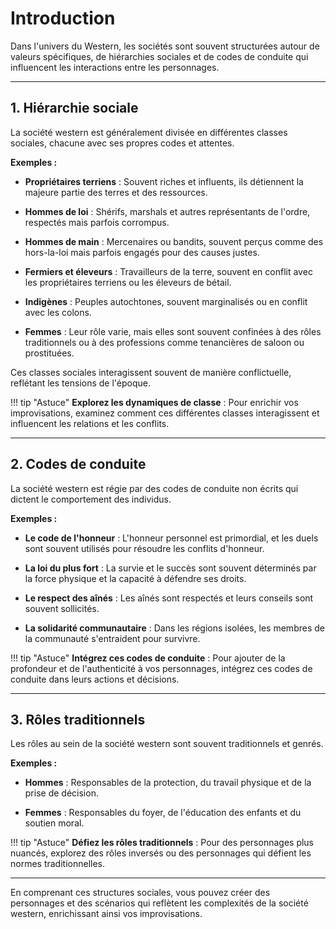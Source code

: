# Introduction

Dans l'univers du Western, les sociétés sont souvent structurées autour de valeurs spécifiques, de hiérarchies sociales et de codes de conduite qui influencent les interactions entre les personnages.

---

## 1. Hiérarchie sociale

La société western est généralement divisée en différentes classes sociales, chacune avec ses propres codes et attentes.

**Exemples :**

- **Propriétaires terriens** : Souvent riches et influents, ils détiennent la majeure partie des terres et des ressources.

- **Hommes de loi** : Shérifs, marshals et autres représentants de l'ordre, respectés mais parfois corrompus.

- **Hommes de main** : Mercenaires ou bandits, souvent perçus comme des hors-la-loi mais parfois engagés pour des causes justes.

- **Fermiers et éleveurs** : Travailleurs de la terre, souvent en conflit avec les propriétaires terriens ou les éleveurs de bétail.

- **Indigènes** : Peuples autochtones, souvent marginalisés ou en conflit avec les colons.

- **Femmes** : Leur rôle varie, mais elles sont souvent confinées à des rôles traditionnels ou à des professions comme tenancières de saloon ou prostituées.

Ces classes sociales interagissent souvent de manière conflictuelle, reflétant les tensions de l'époque.

!!! tip "Astuce"
    **Explorez les dynamiques de classe** : Pour enrichir vos improvisations, examinez comment ces différentes classes interagissent et influencent les relations et les conflits.

---

## 2. Codes de conduite

La société western est régie par des codes de conduite non écrits qui dictent le comportement des individus.

**Exemples :**

- **Le code de l'honneur** : L'honneur personnel est primordial, et les duels sont souvent utilisés pour résoudre les conflits d'honneur.

- **La loi du plus fort** : La survie et le succès sont souvent déterminés par la force physique et la capacité à défendre ses droits.

- **Le respect des aînés** : Les aînés sont respectés et leurs conseils sont souvent sollicités.

- **La solidarité communautaire** : Dans les régions isolées, les membres de la communauté s'entraident pour survivre.

!!! tip "Astuce"
    **Intégrez ces codes de conduite** : Pour ajouter de la profondeur et de l'authenticité à vos personnages, intégrez ces codes de conduite dans leurs actions et décisions.

---

## 3. Rôles traditionnels

Les rôles au sein de la société western sont souvent traditionnels et genrés.

**Exemples :**

- **Hommes** : Responsables de la protection, du travail physique et de la prise de décision.

- **Femmes** : Responsables du foyer, de l'éducation des enfants et du soutien moral.

!!! tip "Astuce"
    **Défiez les rôles traditionnels** : Pour des personnages plus nuancés, explorez des rôles inversés ou des personnages qui défient les normes traditionnelles.

---

En comprenant ces structures sociales, vous pouvez créer des personnages et des scénarios qui reflètent les complexités de la société western, enrichissant ainsi vos improvisations.
